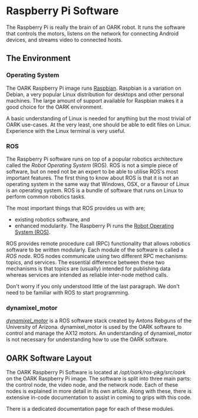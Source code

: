 # Raspberry Pi Software #

The Raspberry Pi is really the brain of an OARK robot. It runs the software
that controls the motors, listens on the network for connecting Android
devices, and streams video to connected hosts.

## The Environment ##

### Operating System ###

The OARK Raspberry Pi image runs [Raspbian](https://www.raspbian.org/).
Raspbian is a variation on Debian, a very popular Linux distribution for
desktops and other personal machines. The large amount of support available
for Raspbian makes it a good choice for the OARK environment.

A basic understanding of Linux is needed for anything but the most trivial of
OARK use-cases. At the very least, one should be able to edit files on Linux.
Experience with the Linux terminal is very useful.

### ROS ###

The Raspberry Pi software runs on top of a popular robotics architecture
called the *Robot Operating System* (ROS). ROS is not a simple piece of
software, but on need not be an expert to be able to utilise ROS's most
important features. The first thing to know about ROS is that it is not an
operating system in the same way that Windows, OSX, or a flavour of Linux is
an operating system. ROS is a bundle of software that runs on Linux to perform
common robotics tasks.

The most important things that ROS provides us with are;
* existing robotics software, and
* enhanced modularity.
The Raspberry Pi runs the [Robot Operating System (ROS)](http://www.ros.org/).

ROS provides remote procedure call (RPC) functionality that allows robotics
software to be written modularly. Each module of the software is called a
*ROS node*. ROS nodes communicate using two different RPC mechanisms:
topics, and services. The essential difference between these two mechanisms is
that topics are (usually) intended for publishing data whereas services are
intended as reliable inter-node method calls.

Don't worry if you only understood little of the last paragraph. We don't need
to be familiar with ROS to start programming.

### dynamixel_motor ###

[*dynamixel_motor*](http://wiki.ros.org/dynamixel_motor) is a ROS software
stack created by Antons Rebguns of the University of Arizona. dynamixel_motor
is used by the OARK software to control and manage the AX12 motors. An
understanding of dynamixel_motor is not necessary for understanding how to use
the OARK software.


## OARK Software Layout ##

The OARK Raspberry Pi Software is located at */opt/oark/ros-pkg/src/oark* on
the OARK Raspberry Pi image. The software is split into three main parts: the
control node, the video node, and the network node. Each of these nodes is
explained in more detail in its own article. Along with these, there is
extensive in-code documentation to assist in coming to grips with this code.

There is a dedicated documentation page for each of these modules.

